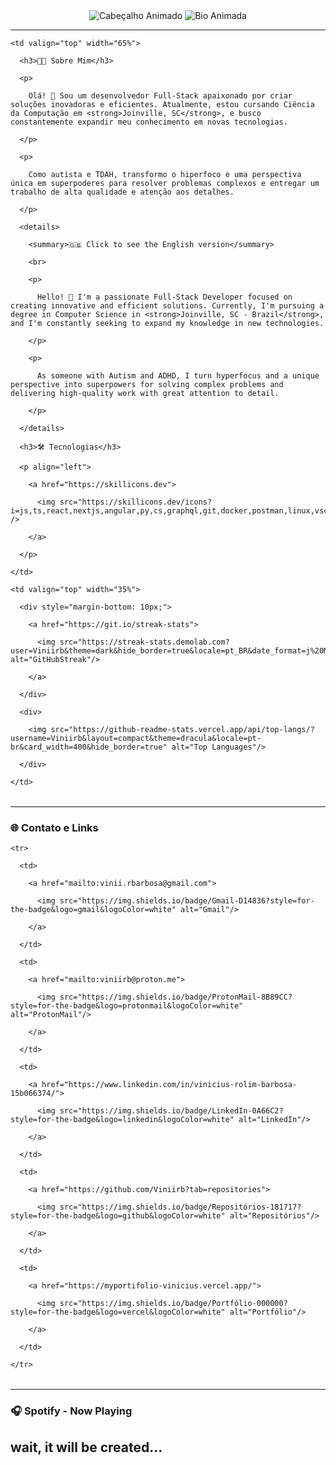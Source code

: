 <div align="center">

  <img src="https://capsule-render.vercel.app/api?type=waving&color=8A2BE2&height=200&section=header&text=Vinicius%20Rolim%20Barbosa&fontSize=60&fontFamily=Dancing%20Script&animation=fadeIn&fontColor=FFFFFF" alt="Cabeçalho Animado"/>

  <img src="https://readme-typing-svg.demolab.com?font=Fira+Code&size=22&pause=1000&color=8A2BE2&center=true&vCenter=true&width=600&lines=Full-Stack+Developer;Estudante+de+Ci%C3%AAncia+da+Computa%C3%A7%C3%A3o;Neurodivergente+%F0%9F%A7%A0" alt="Bio Animada"/>

</div>

---

<table width="100%">

  <tr>

    <td valign="top" width="65%">

      <h3>👨‍💻 Sobre Mim</h3>

      <p>

        Olá! 👋 Sou um desenvolvedor Full-Stack apaixonado por criar soluções inovadoras e eficientes. Atualmente, estou cursando Ciência da Computação em <strong>Joinville, SC</strong>, e busco constantemente expandir meu conhecimento em novas tecnologias.

      </p>

      <p>

        Como autista e TDAH, transformo o hiperfoco e uma perspectiva única em superpoderes para resolver problemas complexos e entregar um trabalho de alta qualidade e atenção aos detalhes.

      </p>

      <details>

        <summary>🇬🇧 Click to see the English version</summary>

        <br>

        <p>

          Hello! 👋 I'm a passionate Full-Stack Developer focused on creating innovative and efficient solutions. Currently, I'm pursuing a degree in Computer Science in <strong>Joinville, SC - Brazil</strong>, and I'm constantly seeking to expand my knowledge in new technologies.

        </p>

        <p>

          As someone with Autism and ADHD, I turn hyperfocus and a unique perspective into superpowers for solving complex problems and delivering high-quality work with great attention to detail.

        </p>

      </details>

      <h3>🛠️ Tecnologias</h3>

      <p align="left"> 

        <a href="https://skillicons.dev">

          <img src="https://skillicons.dev/icons?i=js,ts,react,nextjs,angular,py,cs,graphql,git,docker,postman,linux,vscode" />

        </a>

      </p>

    </td>

    <td valign="top" width="35%">

      <div style="margin-bottom: 10px;"> 

        <a href="https://git.io/streak-stats">

          <img src="https://streak-stats.demolab.com?user=Viniirb&theme=dark&hide_border=true&locale=pt_BR&date_format=j%20M%5B%20Y%5D&hide_total_contributions=true" alt="GitHubStreak"/>

        </a>

      </div>

      <div>

        <img src="https://github-readme-stats.vercel.app/api/top-langs/?username=Viniirb&layout=compact&theme=dracula&locale=pt-br&card_width=400&hide_border=true" alt="Top Languages"/>

      </div>

    </td>

  </tr>

</table>

---

### 🌐 Contato e Links

<div align="left">

  <table border="0" cellspacing="5" cellpadding="5">

    <tr>

      <td>

        <a href="mailto:vinii.rbarbosa@gmail.com">

          <img src="https://img.shields.io/badge/Gmail-D14836?style=for-the-badge&logo=gmail&logoColor=white" alt="Gmail"/>

        </a>

      </td>

      <td>

        <a href="mailto:viniirb@proton.me">

          <img src="https://img.shields.io/badge/ProtonMail-8B89CC?style=for-the-badge&logo=protonmail&logoColor=white" alt="ProtonMail"/>

        </a>

      </td>

      <td>

        <a href="https://www.linkedin.com/in/vinicius-rolim-barbosa-15b066374/">

          <img src="https://img.shields.io/badge/LinkedIn-0A66C2?style=for-the-badge&logo=linkedin&logoColor=white" alt="LinkedIn"/>

        </a>

      </td>

      <td>

        <a href="https://github.com/Viniirb?tab=repositories">

          <img src="https://img.shields.io/badge/Repositórios-181717?style=for-the-badge&logo=github&logoColor=white" alt="Repositórios"/>

        </a>

      </td>

      <td>

        <a href="https://myportifolio-vinicius.vercel.app/">

          <img src="https://img.shields.io/badge/Portfólio-000000?style=for-the-badge&logo=vercel&logoColor=white" alt="Portfólio"/>

        </a>

      </td>

    </tr>

  </table>

</div>

---

### 🎧 Spotify - Now Playing

<div align="left">

 <h2>wait, it will be created...</h2>

</div>
